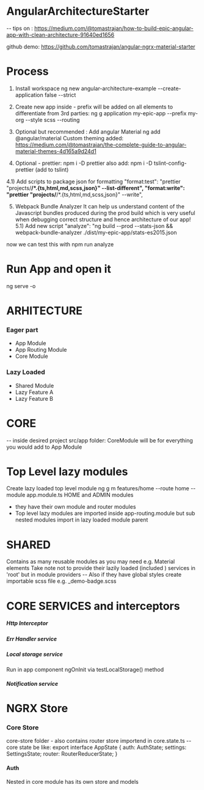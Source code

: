 # AngularArchitectureStarter

-- tips on : https://medium.com/@tomastrajan/how-to-build-epic-angular-app-with-clean-architecture-91640ed1656

github demo:
https://github.com/tomastrajan/angular-ngrx-material-starter

# Process
1) Install workspace
ng new angular-architecture-example --create-application false --strict

2) Create new app inside - prefix will be added on all elements to differentiate from 3rd parties:
ng g application my-epic-app --prefix my-org --style scss --routing

3) Optional but recommended : Add angular Material
ng add @angular/material
Custom theming added: https://medium.com/@tomastrajan/the-complete-guide-to-angular-material-themes-4d165a9d24d1

4) Optional - prettier:
npm i -D prettier
also add:
npm i -D tslint-config-prettier (add to tslint)

4.1) Add scripts to package json for formatting
"format:test": "prettier \"projects/**/*.{ts,html,md,scss,json}\" --list-different",
"format:write": "prettier \"projects/**/*.{ts,html,md,scss,json}\" --write",

5) Webpack Bundle Analyzer
It can help us understand content of the Javascript bundles produced during the prod build which is very useful when debugging correct structure and hence architecture of our app!
5.1) Add new script
"analyze": "ng build --prod --stats-json && webpack-bundle-analyzer ./dist/my-epic-app/stats-es2015.json

now we can test this with
npm run analyze

# Run App and open it
ng serve -o

# ARHITECTURE
<h3> Eager part </h3>
<ul>
<li>App Module</li>
<li>App Routing Module</li>
<li>Core Module</li>
</ul>
<h3> Lazy Loaded </h3>
<ul>
<li>Shared Module</li>
<li>Lazy Feature A</li>
<li>Lazy Feature B</li>
</ul>

# CORE
-- inside desired project src/app folder:
CoreModule will be for everything you would add to App Module

# Top Level lazy modules
Create lazy loaded top level module
ng g m features/home --route home --module app.module.ts
HOME and ADMIN modules
- they have their own module and router modules
- Top level lazy modules are imported inside app-routing.module but sub nested modules import in lazy loaded module parent

# SHARED
Contains as many reusable modules as you may need e.g. Material elements
Take note not to provide their lazily loaded (included ) services in 'root' but in module providers
-- Also if they have global styles create importable scss file e.g. _demo-badge.scss

# CORE SERVICES and interceptors
<h5>Http Interceptor</h5>
<h5>Err Handler service</h5>
<h5>Local storage service </h5>
<p>Run in app component ngOnInit via testLocalStorage() method </p>
<h5>Notification service</h5>

# NGRX Store
<h3>Core Store</h3>
core-store folder - also contains router store importend in core.state.ts
-- core state be like:
export interface AppState {
    auth: AuthState;
    settings: SettingsState;
    router: RouterReducerState<RouterStateUrl>;
}
<h4>Auth</h4>
Nested in core module has its own store and models